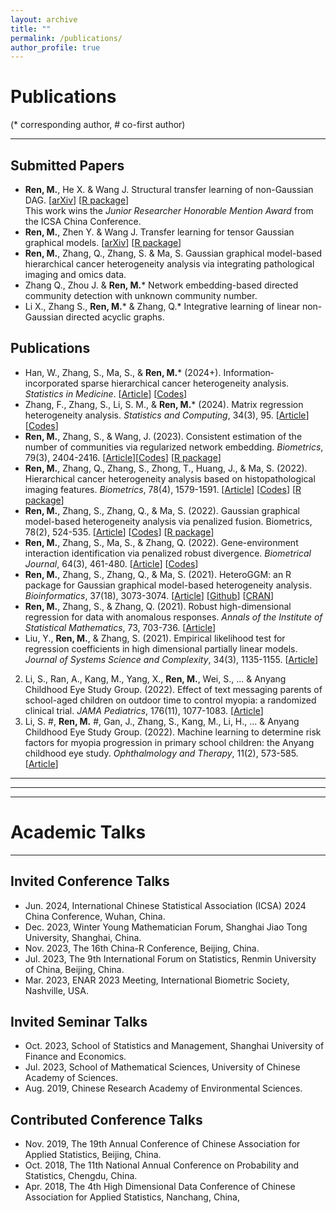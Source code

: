```yaml
---
layout: archive
title: ""
permalink: /publications/
author_profile: true
---
```



# Publications
(* corresponding author, \# co-first author)
- - -
## Submitted Papers 
- **Ren, M.**, He X. & Wang J. Structural transfer learning of non-Gaussian DAG. [[arXiv](https://arxiv.org/abs/2310.10239)] [[R package](https://CRAN.R-project.org/package=TransGraph)]        
This work wins the *Junior Researcher Honorable Mention Award* from the ICSA China Conference.
- **Ren, M.**, Zhen Y. & Wang J. Transfer learning for tensor Gaussian graphical models. [[arXiv](https://arxiv.org/abs/2211.09391)] [[R package](https://CRAN.R-project.org/package=TransGraph)]     
- **Ren, M.**, Zhang, Q., Zhang, S. & Ma, S. Gaussian graphical model-based hierarchical cancer heterogeneity analysis via integrating pathological imaging and omics data.   
- Zhang Q., Zhou J.  & **Ren, M.*** Network embedding-based directed community detection with unknown community number.
- Li X., Zhang S., **Ren, M.*** & Zhang, Q.* Integrative learning of linear non-Gaussian directed acyclic graphs.

## Publications  
- Han, W., Zhang, S., Ma, S., & **Ren, M.*** (2024+). Information‐incorporated sparse hierarchical cancer heterogeneity analysis. *Statistics in Medicine*. [[Article](https://doi.org/10.1002/sim.10071)] [[Codes](https://github.com/HHanWei/ISHH)]
- Zhang, F., Zhang, S., Li, S. M., & **Ren, M.*** (2024). Matrix regression heterogeneity analysis. *Statistics and Computing*, 34(3), 95. [[Article](https://doi.org/10.1007/s11222-024-10401-z)][[Codes](https://github.com/Zhang-Fengchuan/Matrix-heterogeneity-linear-regression)]
- **Ren, M.**, Zhang, S., & Wang, J. (2023). Consistent estimation of the number of communities via regularized network embedding. *Biometrics*, 79(3), 2404-2416. [[Article](https://doi.org/10.1111/biom.13815)][[Codes](https://github.com/Ren-Mingyang/net-community-number-est)] [[R package](https://CRAN.R-project.org/package=cencrne)]
- **Ren, M.**, Zhang, Q., Zhang, S., Zhong, T., Huang, J., & Ma, S. (2022). Hierarchical cancer heterogeneity analysis based on histopathological imaging features. *Biometrics*, 78(4), 1579-1591. [[Article](https://doi.org/10.1111/biom.13544)] [[Codes](https://github.com/Ren-Mingyang/HhP)] [[R package](https://cran.r-project.org/web/packages/HhP/)]
- **Ren, M.**, Zhang, S., Zhang, Q., & Ma, S. (2022). Gaussian graphical model-based heterogeneity analysis via penalized fusion. Biometrics, 78(2), 524-535. [[Article](https://doi.org/10.1111/biom.13426)] [[Codes](https://github.com/Ren-Mingyang/GGM-PF)] [[R package](https://CRAN.R-project.org/package=HeteroGGM)]
- **Ren, M.**, Zhang, S., Ma, S., & Zhang, Q. (2022). Gene-environment interaction identification via penalized robust divergence. *Biometrical Journal*, 64(3), 461-480. [[Article](https://doi.org/10.1002/bimj.202000157)] [[Codes](https://github.com/Ren-Mingyang/GE-PRD)]
- **Ren, M.**, Zhang, S., Zhang, Q., & Ma, S. (2021). HeteroGGM: an R package for Gaussian graphical model-based heterogeneity analysis. *Bioinformatics*, 37(18), 3073-3074. [[Article](https://doi.org/10.1093/bioinformatics/btab134)] [[Github](https://github.com/Ren-Mingyang/HeteroGGM)] [[CRAN](https://CRAN.R-project.org/package=HeteroGGM)]
- **Ren, M.**, Zhang, S., & Zhang, Q. (2021). Robust high-dimensional regression for data with anomalous responses. *Annals of the Institute of Statistical Mathematics*, 73, 703-736. [[Article](https://doi.org/10.1007/s10463-020-00764-1)]  
- Liu, Y., **Ren, M.**, & Zhang, S. (2021). Empirical likelihood test for regression coefficients in high dimensional partially linear models. *Journal of Systems Science and Complexity*, 34(3), 1135-1155. [[Article](https://doi.org/10.1007/s11424-020-9260-3)]    
2. Li, S., Ran, A., Kang, M., Yang, X., **Ren, M.**, Wei, S., ... & Anyang Childhood Eye Study Group. (2022). Effect of text messaging parents of school-aged children on outdoor time to control myopia: a randomized clinical trial. *JAMA Pediatrics*, 176(11), 1077-1083. [[Article](http://dx.doi.org/10.1001/jamapediatrics.2022.3542)]
1. Li, S. #, **Ren, M.** #, Gan, J., Zhang, S., Kang, M., Li, H., ... & Anyang Childhood Eye Study Group. (2022). Machine learning to determine risk factors for myopia progression in primary school children: the Anyang childhood eye study. *Ophthalmology and Therapy*, 11(2), 573-585. [[Article](https://doi.org/10.1007/s40123-021-00450-2)]



- - -    
- - -
- - -

# Academic Talks
- - -
## Invited Conference Talks 
- Jun. 2024, International Chinese Statistical Association (ICSA) 2024 China Conference, Wuhan, China.
- Dec. 2023, Winter Young Mathematician Forum, Shanghai Jiao Tong University, Shanghai, China.
- Nov. 2023, The 16th China-R Conference, Beijing, China.
- Jul. 2023, The 9th International Forum on Statistics, Renmin University of China, Beijing, China.
- Mar. 2023, ENAR 2023 Meeting, International Biometric Society, Nashville, USA.

## Invited Seminar Talks
- Oct. 2023, School of Statistics and Management, Shanghai University of Finance and Economics.
- Jul. 2023, School of Mathematical Sciences, University of Chinese Academy of Sciences.
- Aug. 2019, Chinese Research Academy of Environmental Sciences.

## Contributed Conference Talks 
- Nov. 2019, The 19th Annual Conference of Chinese Association for Applied Statistics, Beijing, China.
- Oct. 2018, The 11th National Annual Conference on Probability and Statistics, Chengdu, China.
- Apr. 2018, The 4th High Dimensional Data Conference of Chinese Association for Applied Statistics, Nanchang, China, 

